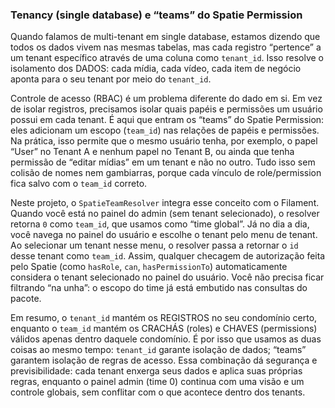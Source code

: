 ### Tenancy (single database) e “teams” do Spatie Permission

Quando falamos de multi-tenant em single database, estamos dizendo que todos os dados vivem nas mesmas tabelas, mas cada registro “pertence” a um tenant específico através de uma coluna como `tenant_id`. Isso resolve o isolamento dos DADOS: cada mídia, cada vídeo, cada item de negócio aponta para o seu tenant por meio do `tenant_id`.

Controle de acesso (RBAC) é um problema diferente do dado em si. Em vez de isolar registros, precisamos isolar quais papéis e permissões um usuário possui em cada tenant. É aqui que entram os “teams” do Spatie Permission: eles adicionam um escopo (`team_id`) nas relações de papéis e permissões. Na prática, isso permite que o mesmo usuário tenha, por exemplo, o papel “User” no Tenant A e nenhum papel no Tenant B, ou ainda que tenha permissão de “editar mídias” em um tenant e não no outro. Tudo isso sem colisão de nomes nem gambiarras, porque cada vínculo de role/permission fica salvo com o `team_id` correto.

Neste projeto, o `SpatieTeamResolver` integra esse conceito com o Filament. Quando você está no painel do admin (sem tenant selecionado), o resolver retorna `0` como `team_id`, que usamos como “time global”. Já no dia a dia, você navega no painel do usuário e escolhe o tenant pelo menu de tenant. Ao selecionar um tenant nesse menu, o resolver passa a retornar o `id` desse tenant como `team_id`. Assim, qualquer checagem de autorização feita pelo Spatie (como `hasRole`, `can`, `hasPermissionTo`) automaticamente considera o tenant selecionado no painel do usuário. Você não precisa ficar filtrando “na unha”: o escopo do time já está embutido nas consultas do pacote.

Em resumo, o `tenant_id` mantém os REGISTROS no seu condomínio certo, enquanto o `team_id` mantém os CRACHÁS (roles) e CHAVES (permissions) válidos apenas dentro daquele condomínio. É por isso que usamos as duas coisas ao mesmo tempo: `tenant_id` garante isolação de dados; “teams” garantem isolação de regras de acesso. Essa combinação dá segurança e previsibilidade: cada tenant enxerga seus dados e aplica suas próprias regras, enquanto o painel admin (time 0) continua com uma visão e um controle globais, sem conflitar com o que acontece dentro dos tenants.


